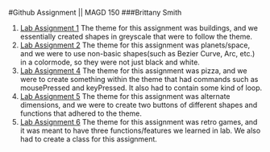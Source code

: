 #Github Assignment || MAGD 150
###Brittany Smith
1. [Lab Assignment 1](https://github.com/smithy77/magd150/blob/master/s19magd150lab01_Smith.pde)
 The theme for this assignment was buildings, and we essentially created shapes in greyscale that were to follow the theme.
2. [Lab Assignment 2](https://github.com/smithy77/magd150/blob/master/s19magd150lab02_Smith.pde)
 The theme for this assignment was planets/space, and we were to use non-basic shapes(such as Bezier Curve, Arc, etc.) in a colormode, so they were not just black and white.
3. [Lab Assignment 4](https://github.com/smithy77/magd150/blob/master/s19magd150lab04_Smith.pde)
 The theme for this assignment was pizza, and we were to create something within the theme that had commands such as mousePressed and keyPressed. It also had to contain some kind of loop.
4. [Lab Assignment 5](https://github.com/smithy77/magd150/blob/master/s19magd150lab05_Smith.pde)
 The theme for this assignment was alternate dimensions, and we were to create two buttons of different shapes and functions that adhered to the theme.
5. [Lab Assignment 6](https://github.com/smithy77/magd150/blob/master/s19magd150lab06_Smith.pde)
 The theme for this assignment was retro games, and it was meant to have three functions/features we learned in lab. We also had to create a class for this assignment.
